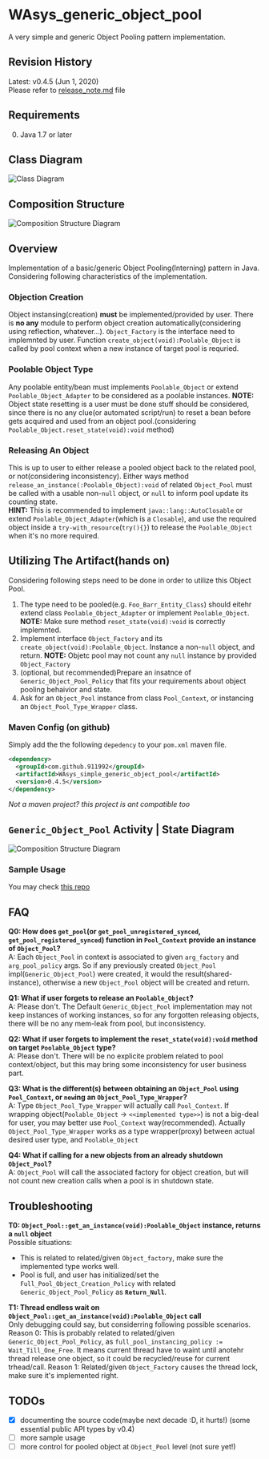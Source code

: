 # WAsys_generic_object_pool
A very simple and generic Object Pooling pattern implementation.

## Revision History
Latest: v0.4.5 (Jun 1, 2020)  
Please refer to [release_note.md](./release_note.md) file  

## Requirements
0. Java 1.7 or later

## Class Diagram
![Class Diagram](./_diagrams/class_diagram_partial.svg)

## Composition Structure
![Composition Structure Diagram](./_diagrams/composite_struc_diagram_partial.svg)

## Overview
Implementation of a basic/generic Object Pooling(Interning) pattern in Java. Considering following characteristics of the implementation.

### Objection Creation
Object instansing(creation) **must** be implemented/provided by user. There is **no any** module to perform object creation automatically(considering using reflection, whatever...). `Object_Factory` is the interface need to implemnted by user. Function `create_object(void):Poolable_Object` is called by pool context when a new instance of target pool is requried.

### Poolable Object Type
Any poolable entity/bean must implements `Poolable_Object` or extend `Poolable_Object_Adapter` to be considered as a poolable instances. **NOTE:** Object state resetting is a user must be done stuff should be considered, since there is no any clue(or automated script/run) to reset a bean before gets acquired and used from an object pool.(considering `Poolable_Object.reset_state(void):void` method)

### Releasing An Object
This is up to user to either release a pooled object back to the related pool, or not(considering inconsistency). Either ways method `release_an_instance(:Poolable_Object):void` of related `Object_Pool` must be called with a usable non-`null` object, or `null` to inform pool update its counting state.  
**HINT:** This is recommended to implement `java::lang::AutoClosable` or extend `Poolable_Object_Adapter`(which is a `Closable`), and use the required object inside a `try-with_resource`(`try(){}`) to release the `Poolable_Object` when it's no more required.

## Utilizing The Artifact(hands on)
Considering following steps need to be done in order to utilize this Object Pool.
1. The type need to be pooled(e.g. `Foo_Barr_Entity_Class`) should eitehr extend class `Poolable_Object_Adapter` or implement `Poolable_Object`. **NOTE:** Make sure method `reset_state(void):void` is correctly implemnted.
2. Implement interface `Object_Factory` and its `create_object(void):Poolable_Object`. Instance a non-`null` object, and return. **NOTE:** Objetc pool may not count any `null` instance by provided `Object_Factory`
3. (optional, but recommended)Prepare an insatnce of `Generic_Object_Pool_Policy` that fits your requirements about object pooling behaivior and state.
4. Ask for an `Object_Pool` instance from class `Pool_Context`, or instancing an `Object_Pool_Type_Wrapper` class.

### Maven Config (on github)
Simply add the the following `depedency` to your `pom.xml` maven file.  

```xml
<dependency>
  <groupId>com.github.911992</groupId>
  <artifactId>WAsys_simple_generic_object_pool</artifactId>
  <version>0.4.5</version>
</dependency>
```

*Not a maven project? this project is ant compatible too*


## `Generic_Object_Pool` Activity | State Diagram
![Composition Structure Diagram](./_diagrams/object_pool_state_partial.svg)

### Sample Usage
You may check [this repo](https://github.com/911992/WAsys_simple_generic_object_pool_sample_usage)

## FAQ
**Q0: How does `get_pool`(or `get_pool_unregistered_synced`, `get_pool_registered_synced`) function in `Pool_Context` provide an instance of `Object_Pool`?**  
A: Each `Object_Pool` in context is associated to given `arg_factory` and `arg_pool_policy` args. So if any previously created `Object_Pool` impl(`Generic_Object_Pool`) were created, it would the result(shared-instance), otherwise a new `Object_Pool` object will be created and return.

**Q1: What if user forgets to release an `Poolable_Object`?**  
A: Please don't. The Default `Generic_Object_Pool` implementation may not keep instances of working instances, so for any forgotten releasing objects, there will be no any mem-leak from pool, but inconsistency.

**Q2: What if user forgets to implement the `reset_state(void):void` method on target `Poolable_Object` type?**  
A: Please don't. There will be no explicite problem related to pool context/object, but this may bring some inconsistency for user business part.

**Q3: What is the different(s) between obtaining an `Object_Pool` using `Pool_Context`, or `new`ing an `Object_Pool_Type_Wrapper`?**  
A: Type `Object_Pool_Type_Wrapper` will actually call `Pool_Context`. If wrapping object(`Poolable_Object` -> `<<implemented type>>`) is not a big-deal for user, you may better use `Pool_Context` way(recommended). Actually `Object_Pool_Type_Wrapper` works as a type wrapper(proxy) between actual desired user type, and `Poolable_Object`

**Q4: What if calling for a new objects from an already shutdown `Object_Pool`?**  
A: `Object_Pool` will call the associated factory for object creation, but will not count new creation calls when a pool is in shutdown state.

## Troubleshooting
**T0: `Object_Pool::get_an_instance(void):Poolable_Object` instance, returns a `null` object**  
Possible situations:  
* This is related to related/given `Object_factory`, make sure the implemented type works well.
* Pool is full, and user has initialized/set the `Full_Pool_Object_Creation_Policy` with related `Generic_Object_Pool_Policy` as **`Return_Null`**.


**T1: Thread endless wait on `Object_Pool::get_an_instance(void):Poolable_Object` call**  
Only debugging could say, but considerring following possible scenarios.
Reason 0: This is probably related to related/given `Generic_Object_Pool_Policy`, as `full_pool_instancing_policy := Wait_Till_One_Free`. It means current thread have to waint until anotehr thread release one object, so it could be recycled/reuse for current trhead/call.
Reason 1: Related/given `Object_Factory` causes the thread lock, make sure it's implemented right.


## TODOs
- [x] documenting the source code(maybe next decade :D, it hurts!) (some essential public API types by v0.4)
- [ ] more sample usage
- [ ] more control for pooled object at `Object_Pool` level (not sure yet!)